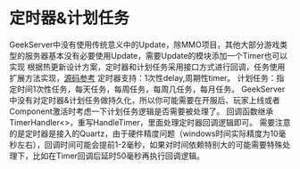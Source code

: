 # 定时器&计划任务
GeekServer中没有使用传统意义中的Update，除MMO项目，其他大部分游戏类型的服务器基本没有必要使用Update，需要Update的模块添加一个Timer也可以实现
根据热更新设计方案，定时器和计划任务采用接口方式进行回调，任务使用扩展方法实现，[源码参考](https://github.com/leeveel/GeekServer/GeekServer.Hotfix/Logic/Common/TimerExt.cs)
定时器支持：1次性delay,周期性timer。
计划任务：指定时间1次性任务，每天任务，每周任务，每周几任务，每月任务。
GeekServer中没有对定时器&计划任务做持久化，所以你可能需要在开服后、玩家上线或者Component激活时考虑一下计划任务逻辑是否需要被处理了。
回调函数继承TimerHandler<>，重写HandleTimer，里面处理定时器回调逻辑即可。
需要注意的是定时器是接入的Quartz，由于硬件精度问题（windows时间实际精度为10毫秒左右），回调时间可能会提前1-2毫秒，如果对时间依赖特别大的可能需要特殊处理下，比如在Timer回调后延时50毫秒再执行回调逻辑。